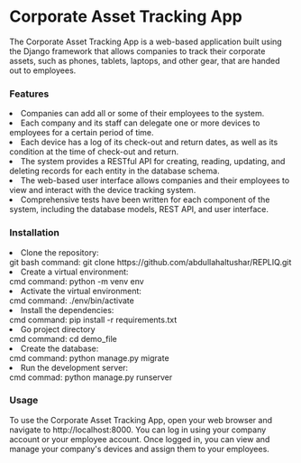 # Corporate Asset Tracking App
<p>The Corporate Asset Tracking App is a web-based application built using the Django 
framework that allows companies to track their corporate assets, such as phones, tablets, 
laptops, and other gear, that are handed out to employees.</p>

<h3>Features</h3>
<li>Companies can add all or some of their employees to the system.</li>
<li>Each company and its staff can delegate one or more devices to employees for a certain period of time.</li>
<li>Each device has a log of its check-out and return dates, as well as its condition at the time of check-out and return.</li>
<li>The system provides a RESTful API for creating, reading, updating, and deleting records for each entity in the database schema.</li>
<li>The web-based user interface allows companies and their employees to view and interact with the device tracking system.</li>
<li>Comprehensive tests have been written for each component of the system, including the database models, REST API, and user interface.</li>

<h3>Installation</h3>
 <li>Clone the repository:</li>
    git bash command: git clone https://github.com/abdullahaltushar/REPLIQ.git
 <li>Create a virtual environment:</li>
    cmd command: python -m venv env
 <li>Activate the virtual environment:</li>
    cmd command: ./env/bin/activate
  <li> Install the dependencies:</li>
      cmd command: pip install -r requirements.txt
  <li> Go project directory </li>
      cmd command: cd demo_file
  <li>Create the database:</li>
    cmd command: python manage.py migrate
  <li> Run the development server:</li>
    cmd commad: python manage.py runserver
<h3>Usage</h3>
<p> To use the Corporate Asset Tracking App, open your web browser and navigate to 
http://localhost:8000. You can log in using your company account or your employee 
account. Once logged in, you can view and manage your company's devices and assign them to your employees.</p>
